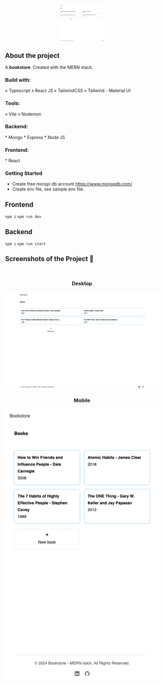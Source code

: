 <div align='center'><img style="width:30%" src='screenshots/screenshot-home.png'/></div>

 <h2>About the project</h2>

   <p>A <b>bookstore</b>. Created with the MERN stack. </p>

 <h3>Build with:</h3>

» Typescript
» React JS
» TailwindCSS
» Tailwind - Material UI

 <h3>Tools:</h3>

» Vite
» Nodemon

 <h3>Backend:</h3>
    * Mongo
    * Express
    * Node JS

 <h3>Frontend:</h3>
    * React

### Getting Started

- Create free mongo db account https://www.mongodb.com/
- Create env file, see sample env file.

## Frontend

`npm i`
`npm run dev`

## Backend

`npm i`
`npm run start`


 <h2>Screenshots of the Project 📸</h2>
 <br>
 <div align='center'>
 <h3>Desktop</h3>
 <img src='screenshots/desktop.png'/>

 <h3>Mobile</h3>
 <img src='screenshots/mobile.png'/>

</div>
